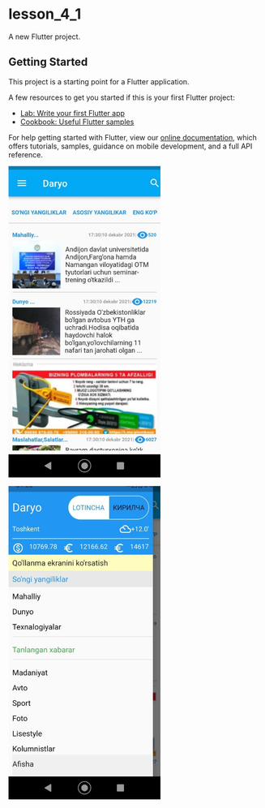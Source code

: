 # lesson_4_1

A new Flutter project.

## Getting Started

This project is a starting point for a Flutter application.

A few resources to get you started if this is your first Flutter project:

- [Lab: Write your first Flutter app](https://flutter.dev/docs/get-started/codelab)
- [Cookbook: Useful Flutter samples](https://flutter.dev/docs/cookbook)

For help getting started with Flutter, view our
[online documentation](https://flutter.dev/docs), which offers tutorials,
samples, guidance on mobile development, and a full API reference.

<p align="left">
  <img src="images/UI_screen.jpg" alt="SR GUI Opening window"
       width="300">
</p>

<p align="left">
  <img src="images/drawer_screen.jpg" alt="SR GUI Opening window"
       width="300">
</p>
